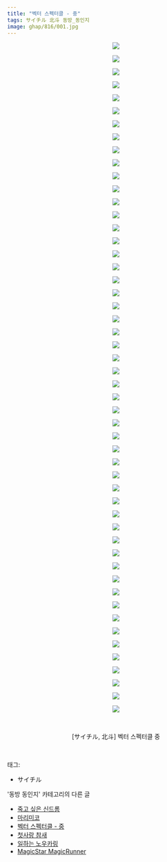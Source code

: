 ```yaml
---
title: "벡터 스펙터클 - 중"
tags: サイチル 北斗 동방_동인지
image: ghap/816/001.jpg
---
```

<div class="article">
<p style="text-align: center; clear: none; float: none;"><img src="{{ site.nasurl }}/ghap/816/001.jpg"/></p>
<p style="text-align: center; clear: none; float: none;"><img src="{{ site.nasurl }}/ghap/816/002.jpg"/></p>
<p style="text-align: center; clear: none; float: none;"><img src="{{ site.nasurl }}/ghap/816/003.jpg"/></p>
<p style="text-align: center; clear: none; float: none;"><img src="{{ site.nasurl }}/ghap/816/004.jpg"/></p>
<p style="text-align: center; clear: none; float: none;"><img src="{{ site.nasurl }}/ghap/816/005.jpg"/></p>
<p style="text-align: center; clear: none; float: none;"><img src="{{ site.nasurl }}/ghap/816/006.jpg"/></p>
<p style="text-align: center; clear: none; float: none;"><img src="{{ site.nasurl }}/ghap/816/007.jpg"/></p>
<p style="text-align: center; clear: none; float: none;"><img src="{{ site.nasurl }}/ghap/816/008.jpg"/></p>
<p style="text-align: center; clear: none; float: none;"><img src="{{ site.nasurl }}/ghap/816/009.jpg"/></p>
<p style="text-align: center; clear: none; float: none;"><img src="{{ site.nasurl }}/ghap/816/010.jpg"/></p>
<p style="text-align: center; clear: none; float: none;"><img src="{{ site.nasurl }}/ghap/816/011.jpg"/></p>
<p style="text-align: center; clear: none; float: none;"><img src="{{ site.nasurl }}/ghap/816/012.jpg"/></p>
<p style="text-align: center; clear: none; float: none;"><img src="{{ site.nasurl }}/ghap/816/013.jpg"/></p>
<p style="text-align: center; clear: none; float: none;"><img src="{{ site.nasurl }}/ghap/816/014.jpg"/></p>
<p style="text-align: center; clear: none; float: none;"><img src="{{ site.nasurl }}/ghap/816/015.jpg"/></p>
<p style="text-align: center; clear: none; float: none;"><img src="{{ site.nasurl }}/ghap/816/016.jpg"/></p>
<p style="text-align: center; clear: none; float: none;"><img src="{{ site.nasurl }}/ghap/816/017.jpg"/></p>
<p style="text-align: center; clear: none; float: none;"><img src="{{ site.nasurl }}/ghap/816/018.jpg"/></p>
<p style="text-align: center; clear: none; float: none;"><img src="{{ site.nasurl }}/ghap/816/019.jpg"/></p>
<p style="text-align: center; clear: none; float: none;"><img src="{{ site.nasurl }}/ghap/816/020.jpg"/></p>
<p style="text-align: center; clear: none; float: none;"><img src="{{ site.nasurl }}/ghap/816/021.jpg"/></p>
<p style="text-align: center; clear: none; float: none;"><img src="{{ site.nasurl }}/ghap/816/022.jpg"/></p>
<p style="text-align: center; clear: none; float: none;"><img src="{{ site.nasurl }}/ghap/816/023.jpg"/></p>
<p style="text-align: center; clear: none; float: none;"><img src="{{ site.nasurl }}/ghap/816/024.jpg"/></p>
<p style="text-align: center; clear: none; float: none;"><img src="{{ site.nasurl }}/ghap/816/025.jpg"/></p>
<p style="text-align: center; clear: none; float: none;"><img src="{{ site.nasurl }}/ghap/816/026.jpg"/></p>
<p style="text-align: center; clear: none; float: none;"><img src="{{ site.nasurl }}/ghap/816/027.jpg"/></p>
<p style="text-align: center; clear: none; float: none;"><img src="{{ site.nasurl }}/ghap/816/028.jpg"/></p>
<p style="text-align: center; clear: none; float: none;"><img src="{{ site.nasurl }}/ghap/816/029.jpg"/></p>
<p style="text-align: center; clear: none; float: none;"><img src="{{ site.nasurl }}/ghap/816/030.jpg"/></p>
<p style="text-align: center; clear: none; float: none;"><img src="{{ site.nasurl }}/ghap/816/031.jpg"/></p>
<p style="text-align: center; clear: none; float: none;"><img src="{{ site.nasurl }}/ghap/816/032.jpg"/></p>
<p style="text-align: center; clear: none; float: none;"><img src="{{ site.nasurl }}/ghap/816/033.jpg"/></p>
<p style="text-align: center; clear: none; float: none;"><img src="{{ site.nasurl }}/ghap/816/034.jpg"/></p>
<p style="text-align: center; clear: none; float: none;"><img src="{{ site.nasurl }}/ghap/816/035.jpg"/></p>
<p style="text-align: center; clear: none; float: none;"><img src="{{ site.nasurl }}/ghap/816/036.jpg"/></p>
<p style="text-align: center; clear: none; float: none;"><img src="{{ site.nasurl }}/ghap/816/037.jpg"/></p>
<p style="text-align: center; clear: none; float: none;"><img src="{{ site.nasurl }}/ghap/816/038.jpg"/></p>
<p style="text-align: center; clear: none; float: none;"><img src="{{ site.nasurl }}/ghap/816/039.jpg"/></p>
<p style="text-align: center; clear: none; float: none;"><img src="{{ site.nasurl }}/ghap/816/040.jpg"/></p>
<p style="text-align: center; clear: none; float: none;"><img src="{{ site.nasurl }}/ghap/816/041.jpg"/></p>
<p style="text-align: center; clear: none; float: none;"><img src="{{ site.nasurl }}/ghap/816/042.jpg"/></p>
<p style="text-align: center; clear: none; float: none;"><img src="{{ site.nasurl }}/ghap/816/043.jpg"/></p>
<p style="text-align: center; clear: none; float: none;"><img src="{{ site.nasurl }}/ghap/816/044.jpg"/></p>
<p style="text-align: center; clear: none; float: none;"><img src="{{ site.nasurl }}/ghap/816/045.jpg"/></p>
<p style="text-align: center; clear: none; float: none;"><img src="{{ site.nasurl }}/ghap/816/046.jpg"/></p>
<p style="text-align: center; clear: none; float: none;"><img src="{{ site.nasurl }}/ghap/816/047.jpg"/></p>
<p style="text-align: center; clear: none; float: none;"><img src="{{ site.nasurl }}/ghap/816/048.jpg"/></p>
<p style="text-align: center; clear: none; float: none;"><img src="{{ site.nasurl }}/ghap/816/049.jpg"/></p>
<p style="text-align: center; clear: none; float: none;"><img src="{{ site.nasurl }}/ghap/816/050.jpg"/></p>
<p style="text-align: center; clear: none; float: none;"><img src="{{ site.nasurl }}/ghap/816/051.jpg"/></p>
<p style="text-align: center; clear: none; float: none;"><img src="{{ site.nasurl }}/ghap/816/052.jpg"/></p>
<p style="text-align: center; clear: none; float: none;"><br/></p>
<p style="text-align: center; clear: none; float: none;">[サイチル, 北斗] 벡터 스펙터클 중</p>
<p><br/></p>
</div><div class="tagTrail">
<p>태그: </p>
<ul>
<li>サイチル</li>
</ul>
</div><div class="another">
<p>'동방 동인지' 카테고리의 다른 글</p>
<ul>
<li><a href="/2016-07-10-ghap_818">죽고 싶은 신드롬</a></li>
<li><a href="/2016-07-10-ghap_817">마리미코</a></li>
<li><a href="/2016-07-10-ghap_816">벡터 스펙터클 - 중</a></li>
<li><a href="/2016-07-10-ghap_815">첫사랑 참새</a></li>
<li><a href="/2016-07-10-ghap_813">일하는 노우카링</a></li>
<li><a href="/2016-07-10-ghap_811">MagicStar MagicRunner</a></li>
</ul>
</div><div class="cb_module cb_fluid">
<div class="cb_wrt cb_profile">
</div><!-- commentList close -->
</div>